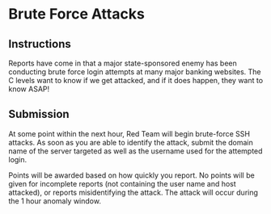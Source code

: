 # Brute Force Attacks
## Instructions

Reports have come in that a major state-sponsored enemy has been conducting
brute force login attempts at many major banking websites. The C levels want
to know if we get attacked, and if it does happen, they want to know ASAP!

## Submission

At some point within the next hour, Red Team will begin brute-force SSH
attacks. As soon as you are able to identify the attack, submit the domain name
of the server targeted as well as the username used for the attempted login.

Points will be awarded based on how quickly you report. No points will be given
for incomplete reports (not containing the user name and host attacked), or
reports misidentifying the attack. The attack will occur during the 1
hour anomaly window.
